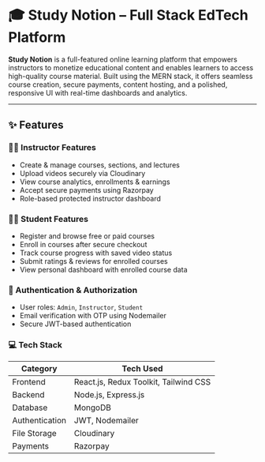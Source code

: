 # 🎓 Study Notion – Full Stack EdTech Platform

**Study Notion** is a full-featured online learning platform that empowers instructors to monetize educational content and enables learners to access high-quality course material. Built using the MERN stack, it offers seamless course creation, secure payments, content hosting, and a polished, responsive UI with real-time dashboards and analytics.



---

## ✨ Features

### 👨‍🏫 Instructor Features
- Create & manage courses, sections, and lectures
- Upload videos securely via Cloudinary
- View course analytics, enrollments & earnings
- Accept secure payments using Razorpay
- Role-based protected instructor dashboard

### 👨‍🎓 Student Features
- Register and browse free or paid courses
- Enroll in courses after secure checkout
- Track course progress with saved video status
- Submit ratings & reviews for enrolled courses
- View personal dashboard with enrolled course data

### 🔐 Authentication & Authorization
- User roles: `Admin`, `Instructor`, `Student`
- Email verification with OTP using Nodemailer
- Secure JWT-based authentication

### 💻 Tech Stack
| Category       | Tech Used                          |
|----------------|------------------------------------|
| Frontend       | React.js, Redux Toolkit, Tailwind CSS |
| Backend        | Node.js, Express.js                |
| Database       | MongoDB                            |
| Authentication | JWT, Nodemailer                    |
| File Storage   | Cloudinary                         |
| Payments       | Razorpay                           |
